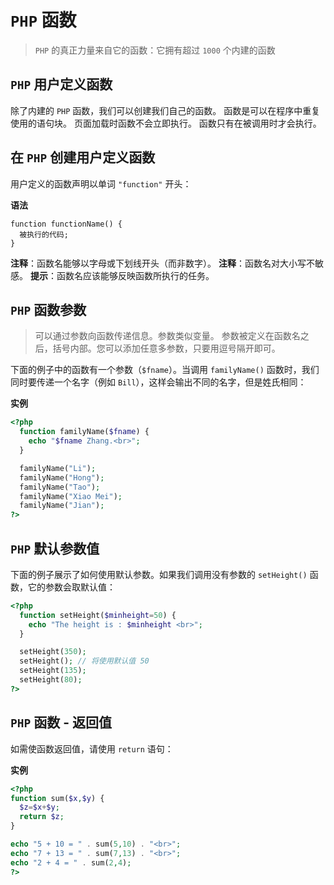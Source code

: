 # `PHP` 函数
> `PHP` 的真正力量来自它的函数：它拥有超过 `1000` 个内建的函数

## `PHP` 用户定义函数
除了内建的 `PHP` 函数，我们可以创建我们自己的函数。
函数是可以在程序中重复使用的语句块。
页面加载时函数不会立即执行。
函数只有在被调用时才会执行。

## 在 `PHP` 创建用户定义函数
用户定义的函数声明以单词 `"function"` 开头：

**语法**
```
function functionName() {
  被执行的代码;
}
```
**注释**：函数名能够以字母或下划线开头（而非数字）。
**注释**：函数名对大小写不敏感。
**提示**：函数名应该能够反映函数所执行的任务。

## `PHP` 函数参数
> 可以通过参数向函数传递信息。参数类似变量。
> 参数被定义在函数名之后，括号内部。您可以添加任意多参数，只要用逗号隔开即可。

下面的例子中的函数有一个参数（`$fname`）。当调用 `familyName()` 函数时，我们同时要传递一个名字（例如 `Bill`），这样会输出不同的名字，但是姓氏相同：

**实例**
```php
<?php
  function familyName($fname) {
    echo "$fname Zhang.<br>";
  }

  familyName("Li");
  familyName("Hong");
  familyName("Tao");
  familyName("Xiao Mei");
  familyName("Jian");
?>
```

## `PHP` 默认参数值
下面的例子展示了如何使用默认参数。如果我们调用没有参数的 `setHeight()` 函数，它的参数会取默认值：
```php
<?php
  function setHeight($minheight=50) {
    echo "The height is : $minheight <br>";
  }

  setHeight(350);
  setHeight(); // 将使用默认值 50
  setHeight(135);
  setHeight(80);
?>
```

## `PHP` 函数 - 返回值
如需使函数返回值，请使用 `return` 语句：

**实例**
```php
<?php
function sum($x,$y) {
  $z=$x+$y;
  return $z;
}

echo "5 + 10 = " . sum(5,10) . "<br>";
echo "7 + 13 = " . sum(7,13) . "<br>";
echo "2 + 4 = " . sum(2,4);
?>
```

